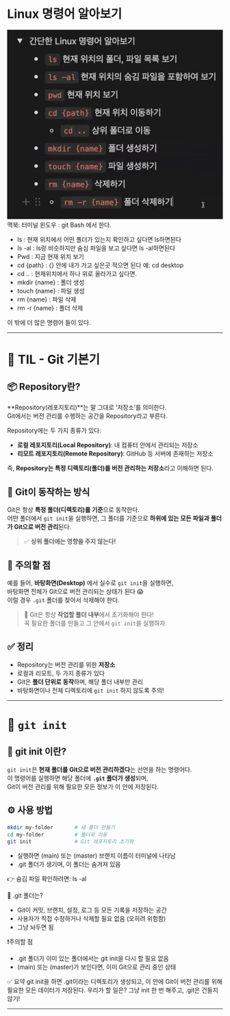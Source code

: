 # Linux 명령어 알아보기 
![스크린샷](../imgs/Linux.png)  
맥북: 터미널 윈도우 : git Bash 에서 한다.
- ls : 현재 위치에서 어떤 폴더가 있는지 확인하고 싶다면 ls하면된다
- ls -al : ls랑 비슷하지만 숨심 파일을 보고 싶다면 ls -al하면된다
- Pwd : 지금 현재 위치 보기
- cd {path} : {} 안에 내가 가고 싶은곳 적으면 된다 예: cd desktop
- cd .. : 현재위치에서 하나 위로 올라가고 싶다면.
- mkdir {name} : 폴더 생성
- touch {name} : 파일 생성
- rm {name} : 파일 삭제
- rm -r {name} : 폴더 삭제  

이 밖에 더 많은 명령어 들이 있다.  

---
# 📘 TIL - Git 기본기

## 📦 Repository란?

**Repository(레포지토리)**는 말 그대로 ‘저장소’를 의미한다.  
Git에서는 버전 관리를 수행하는 공간을 Repository라고 부른다.

Repository에는 두 가지 종류가 있다:

- **로컬 레포지토리(Local Repository)**: 내 컴퓨터 안에서 관리되는 저장소  
- **리모트 레포지토리(Remote Repository)**: GitHub 등 서버에 존재하는 저장소

즉, **Repository는 특정 디렉토리(폴더)를 버전 관리하는 저장소**라고 이해하면 된다.

## 🧠 Git이 동작하는 방식

Git은 항상 **특정 폴더(디렉토리)를 기준**으로 동작한다.  
어떤 폴더에서 `git init`을 실행하면, 그 폴더를 기준으로 **하위에 있는 모든 파일과 폴더가 Git으로 버전 관리**된다.

> ✅ **상위 폴더에는 영향을 주지 않는다!**

## 🚨 주의할 점

예를 들어, **바탕화면(Desktop)** 에서 실수로 `git init`을 실행하면,  
바탕화면 전체가 Git으로 버전 관리되는 상태가 된다 😱  
이럴 경우 `.git` 폴더를 찾아서 삭제해야 한다.

> 📌 Git은 항상 **작업할 폴더 내부**에서 초기화해야 한다!  
> 꼭 필요한 폴더를 만들고 그 안에서 `git init`을 실행하자.

## ✅ 정리

- Repository는 버전 관리를 위한 **저장소**
- 로컬과 리모트, 두 가지 종류가 있다
- Git은 **폴더 단위로 동작**하며, 해당 폴더 내부만 관리
- 바탕화면이나 전체 디렉토리에 `git init` 하지 않도록 주의!



---
# 📘 `git init`

## 🧠 git init 이란?

`git init`은 **현재 폴더를 Git으로 버전 관리하겠다**는 선언을 하는 명령어다.  
이 명령어를 실행하면 해당 폴더에 **`.git` 폴더가 생성**되며,  
Git이 버전 관리를 위해 필요한 모든 정보가 이 안에 저장된다.

## ⚙️ 사용 방법

~~~bash
mkdir my-folder       # 새 폴더 만들기
cd my-folder          # 폴더로 이동
git init              # Git 레포지토리 초기화
~~~

- 실행하면 (main) 또는 (master) 브랜치 이름이 터미널에 나타남
- .git 폴더가 생기며, 이 폴더는 숨겨져 있음

👉 숨김 파일 확인하려면:  ls -al  

📁 .git 폴더는?
- Git이 커밋, 브랜치, 설정, 로그 등 모든 기록을 저장하는 공간
- 사용자가 직접 수정하거나 삭제할 필요 없음 (오히려 위험함)
- 그냥 놔두면 됨

❗️주의할 점
- .git 폴더가 이미 있는 폴더에서는 git init을 다시 할 필요 없음
- (main) 또는 (master)가 보인다면, 이미 Git으로 관리 중인 상태  

✅ 요약
git init을 하면 .git이라는 디렉토리가 생성되고,
이 안에 Git이 버전 관리를 위해 필요한 모든 데이터가 저장된다.
우리가 할 일은? 그냥 init 한 번 해주고, .git은 건들지 않기!

---

